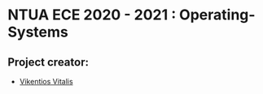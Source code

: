 
# NTUA ECE 2020 - 2021 : Operating-Systems
## Project creator:
- [Vikentios Vitalis](https://github.com/VikentiosVitalis)
